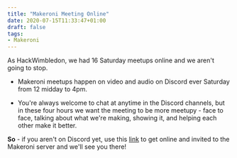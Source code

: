 ```yaml
---
title: "Makeroni Meeting Online"
date: 2020-07-15T11:33:47+01:00
draft: false
tags:
- Makeroni
---
```


As HackWimbledon, we had 16 Saturday meetups online and we aren't going to stop. 

* Makeroni meetups happen on video and audio on Discord ever Saturday from 12 midday to 4pm. 

* You're always welcome to chat at anytime in the Discord channels, but in these four hours we want the meeting to be more meetupy - face to face, talking about what we're making, showing it, and helping each other make it better.

**So** - if you aren't on Discord yet, use this [link](https://discord.gg/HYYXHSu) to get online and invited to the Makeroni server and we'll see you there!

